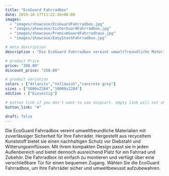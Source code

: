```yaml
---
title: "EcoGuard Fahrradbox"
date: 2019-10-17T11:22:16+06:00
images:
  - "images/showcase/EcoGuardFahrradbox.jpg"
  - "images/showcase/SicherGuardFahrradbox.jpg"
  - "images/showcase/PremiumGuardFahrradhaus.jpg"
  - "images/showcase/EasyStashFahrradbox.jpg"

# meta description
description : "Die EcoGuard Fahrradbox vereint umweltfreundliche Materialien mit zuverlässiger Sicherheit für Ihre Fahrräder. Hergestellt aus recyceltem Kunststoff bietet sie einen nachhaltigen Schutz vor Diebstahl und Witterungseinflüssen. Mit ihrem kompakten Design passt sie in jeden Außenbereich und bietet dennoch ausreichend Platz für ein Fahrrad und Zubehör. Die Fahrradbox ist einfach zu montieren und verfügt über eine verschließbare Tür für einen bequemen Zugang. Wählen Sie die EcoGuard Fahrradbox, um Ihre Fahrräder sicher und umweltbewusst aufzubewahren."

# product Price
price: "300.00"
discount_price: "250.00"

# product variation
colors : ["Atlanits","Yellowish","concrete grey"]
sizes : ["5000x2284","10000x2284"]
edition : ["Einseitig"]

# button link if you don't want to use snipcart. empty link will not show button
button_link: "#"

draft: false
---
```

Die EcoGuard Fahrradbox vereint umweltfreundliche Materialien mit zuverlässiger Sicherheit für Ihre Fahrräder. Hergestellt aus recyceltem Kunststoff bietet sie einen nachhaltigen Schutz vor Diebstahl und Witterungseinflüssen. Mit ihrem kompakten Design passt sie in jeden Außenbereich und bietet dennoch ausreichend Platz für ein Fahrrad und Zubehör. Die Fahrradbox ist einfach zu montieren und verfügt über eine verschließbare Tür für einen bequemen Zugang. Wählen Sie die EcoGuard Fahrradbox, um Ihre Fahrräder sicher und umweltbewusst aufzubewahren.
